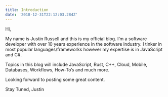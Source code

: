 ```yaml
---
title: Introduction
date: '2018-12-31T22:12:03.284Z'
---
```


Hi,

My name is Justin Russell and this is my official blog. 
I’m a software developer with over 10 years experience in the software industry. 
I tinker in most popular languages/frameworks however my expertise is in JavaScript and C#.  

Topics in this blog will include JavaScript, Rust, C++, Cloud, Mobile, Databases, Workflows, How-To’s and much more. 

Looking forward to posting some great content. 

Stay Tuned, Justin